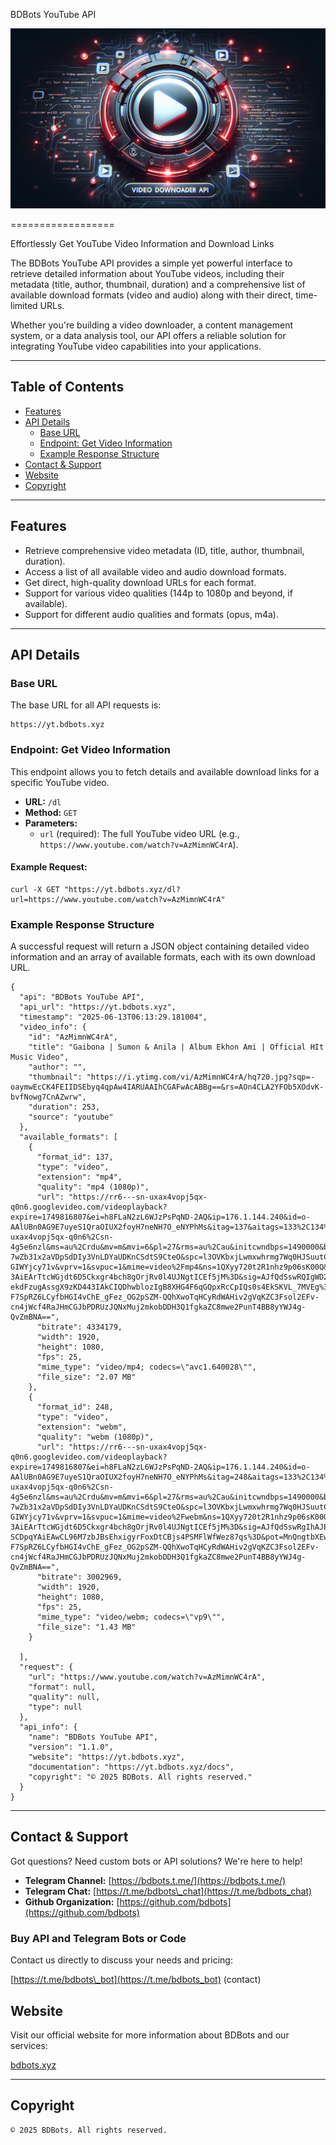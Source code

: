 BDBots YouTube API

![Alt text](https://raw.githubusercontent.com/BDBOTS/BDBOTS-YouTube-API/main/_aJLJOZKMPa5CRNZZ-iTc.png)

==================

Effortlessly Get YouTube Video Information and Download Links

The BDBots YouTube API provides a simple yet powerful interface to retrieve detailed information about YouTube videos, including their metadata (title, author, thumbnail, duration) and a comprehensive list of available download formats (video and audio) along with their direct, time-limited URLs.

Whether you're building a video downloader, a content management system, or a data analysis tool, our API offers a reliable solution for integrating YouTube video capabilities into your applications.

* * *

Table of Contents
-----------------

*   [Features](#features)
*   [API Details](#api-details)
    *   [Base URL](#base-url)
    *   [Endpoint: Get Video Information](#endpoint-get-video-information)
    *   [Example Response Structure](#example-response-structure)
*   [Contact & Support](#contact--support)
*   [Website](#website)
*   [Copyright](#copyright)

* * *

Features
--------

*   Retrieve comprehensive video metadata (ID, title, author, thumbnail, duration).
*   Access a list of all available video and audio download formats.
*   Get direct, high-quality download URLs for each format.
*   Support for various video qualities (144p to 1080p and beyond, if available).
*   Support for different audio qualities and formats (opus, m4a).

* * *

API Details
-----------

### Base URL

The base URL for all API requests is:

    https://yt.bdbots.xyz

### Endpoint: Get Video Information

This endpoint allows you to fetch details and available download links for a specific YouTube video.

*   **URL:** `/dl`
*   **Method:** `GET`
*   **Parameters:**
    *   `url` (required): The full YouTube video URL (e.g., `https://www.youtube.com/watch?v=AzMimnWC4rA`).

#### Example Request:

    curl -X GET "https://yt.bdbots.xyz/dl?url=https://www.youtube.com/watch?v=AzMimnWC4rA"

### Example Response Structure

A successful request will return a JSON object containing detailed video information and an array of available formats, each with its own download URL.

    {
      "api": "BDBots YouTube API",
      "api_url": "https://yt.bdbots.xyz",
      "timestamp": "2025-06-13T06:13:29.181004",
      "video_info": {
        "id": "AzMimnWC4rA",
        "title": "Gaibona | Sumon & Anila | Album Ekhon Ami | Official HIt Music Video",
        "author": "",
        "thumbnail": "https://i.ytimg.com/vi/AzMimnWC4rA/hq720.jpg?sqp=-oaymwEcCK4FEIIDSEbyq4qpAw4IARUAAIhCGAFwAcABBg==&rs=AOn4CLA2YFOb5XOdvK-bvfNowg7CnAZwrw",
        "duration": 253,
        "source": "youtube"
      },
      "available_formats": [
        {
          "format_id": 137,
          "type": "video",
          "extension": "mp4",
          "quality": "mp4 (1080p)",
          "url": "https://rr6---sn-uxax4vopj5qx-q0n6.googlevideo.com/videoplayback?expire=1749816807&ei=h8FLaN2zL6WJzPsPqND-2AQ&ip=176.1.144.240&id=o-AAlUBn0AG9E7uyeS1QraOIUX2foyH7neNH7O_eNYPhMs&itag=137&aitags=133%2C134%2C135%2C136%2C137%2C160%2C242%2C243%2C244%2C247%2C248%2C278%2C394%2C395%2C396%2C397%2C398%2C399&source=youtube&requiressl=yes&xpc=EgVo2aDSNQ%3D%3D&met=1749795207%2C&mh=qw&mm=31%2C29&mn=sn-uxax4vopj5qx-q0n6%2Csn-4g5e6nzl&ms=au%2Crdu&mv=m&mvi=6&pl=27&rms=au%2Cau&initcwndbps=1490000&bui=AY1jyLOVJIptEfLQ3X4FtLVcOxQf6uXBfm37XYF5j-7wZb31x2aVDpSdDIy3VnLDYaUDKnCSdtS9CteO&spc=l3OVKbxjLwmxwhrmg7Wq0HJSuutCr6oWF2XLpQGaw-GIWYjcy71v&vprv=1&svpuc=1&mime=video%2Fmp4&ns=1QXyy720t2R1nhz9p06sK00Q&rqh=1&gir=yes&clen=50574931&dur=253.360&lmt=1713842823365208&mt=1749794939&fvip=4&keepalive=yes&fexp=51331020&c=MWEB&sefc=1&txp=5532434&n=uzW6aIkQvM3Cgg&sparams=expire%2Cei%2Cip%2Cid%2Caitags%2Csource%2Crequiressl%2Cxpc%2Cbui%2Cspc%2Cvprv%2Csvpuc%2Cmime%2Cns%2Crqh%2Cgir%2Cclen%2Cdur%2Clmt&lsparams=met%2Cmh%2Cmm%2Cmn%2Cms%2Cmv%2Cmvi%2Cpl%2Crms%2Cinitcwndbps&lsig=APaTxxMwRgIhANGLwYV6e4Vi8zF7tVCTDdXCvmLRJoBpAcbYVNN0r3-3AiEArTtcWGjdt6D5Ckxgr4bch8gOrjRv0l4UJNgtICEf5jM%3D&sig=AJfQdSswRQIgWD2CpZ601JKIdR1_w0Jk-ekdFzugAssgX9zKD443IAkCIQDhwblozIgB8XHG4F6qGQpxRcCpIQs0s4EkSKVL_7MVEg%3D%3D&pot=MnQngtbXEwKkvCe-F7SpRZ6LCyfbHGI4vChE_gFez_OG2pSZM-QQhXwoTqHCyRdWAHiv2gVqKZC3Fsol2EFv-cn4jWcf4RaJHmCGJbPDRUzJQNxMuj2mkobDDH3Q1fgkaZC8mwe2PunT4BB8yYWJ4g-QvZmBNA==",
          "bitrate": 4334179,
          "width": 1920,
          "height": 1080,
          "fps": 25,
          "mime_type": "video/mp4; codecs=\"avc1.640028\"",
          "file_size": "2.07 MB"
        },
        {
          "format_id": 248,
          "type": "video",
          "extension": "webm",
          "quality": "webm (1080p)",
          "url": "https://rr6---sn-uxax4vopj5qx-q0n6.googlevideo.com/videoplayback?expire=1749816807&ei=h8FLaN2zL6WJzPsPqND-2AQ&ip=176.1.144.240&id=o-AAlUBn0AG9E7uyeS1QraOIUX2foyH7neNH7O_eNYPhMs&itag=248&aitags=133%2C134%2C135%2C136%2C137%2C160%2C242%2C243%2C244%2C247%2C248%2C278%2C394%2C395%2C396%2C397%2C398%2C399&source=youtube&requiressl=yes&xpc=EgVo2aDSNQ%3D%3D&met=1749795207%2C&mh=qw&mm=31%2C29&mn=sn-uxax4vopj5qx-q0n6%2Csn-4g5e6nzl&ms=au%2Crdu&mv=m&mvi=6&pl=27&rms=au%2Cau&initcwndbps=1490000&bui=AY1jyLOVJIptEfLQ3X4FtLVcOxQf6uXBfm37XYF5j-7wZb31x2aVDpSdDIy3VnLDYaUDKnCSdtS9CteO&spc=l3OVKbxjLwmxwhrmg7Wq0HJSuutCr6oWF2XLpQGaw-GIWYjcy71v&vprv=1&svpuc=1&mime=video%2Fwebm&ns=1QXyy720t2R1nhz9p06sK00Q&rqh=1&gir=yes&clen=31355027&dur=253.360&lmt=1713843134703834&mt=1749794939&fvip=4&keepalive=yes&fexp=51331020&c=MWEB&sefc=1&txp=5537434&n=uzW6aIkQvM3Cgg&sparams=expire%2Cei%2Cip%2Cid%2Caitags%2Csource%2Crequiressl%2Cxpc%2Cbui%2Cspc%2Cvprv%2Csvpuc%2Cmime%2Cns%2Crqh%2Cgir%2Cclen%2Cdur%2Clmt&lsparams=met%2Cmh%2Cmm%2Cmn%2Cms%2Cmv%2Cmvi%2Cpl%2Crms%2Cinitcwndbps&lsig=APaTxxMwRgIhANGLwYV6e4Vi8zF7tVCTDdXCvmLRJoBpAcbYVNN0r3-3AiEArTtcWGjdt6D5Ckxgr4bch8gOrjRv0l4UJNgtICEf5jM%3D&sig=AJfQdSswRgIhAJESCdADDGSsi0l9QtSZzG5uiHTeQlGc4IcpJ-SCDpqYAiEAwCL96M7zbJBsEhxigyrFoxDtCBjs4PSMFlWfWez87qs%3D&pot=MnQngtbXEwKkvCe-F7SpRZ6LCyfbHGI4vChE_gFez_OG2pSZM-QQhXwoTqHCyRdWAHiv2gVqKZC3Fsol2EFv-cn4jWcf4RaJHmCGJbPDRUzJQNxMuj2mkobDDH3Q1fgkaZC8mwe2PunT4BB8yYWJ4g-QvZmBNA==",
          "bitrate": 3002969,
          "width": 1920,
          "height": 1080,
          "fps": 25,
          "mime_type": "video/webm; codecs=\"vp9\"",
          "file_size": "1.43 MB"
        }
        
      ],
      "request": {
        "url": "https://www.youtube.com/watch?v=AzMimnWC4rA",
        "format": null,
        "quality": null,
        "type": null
      },
      "api_info": {
        "name": "BDBots YouTube API",
        "version": "1.1.0",
        "website": "https://yt.bdbots.xyz",
        "documentation": "https://yt.bdbots.xyz/docs",
        "copyright": "© 2025 BDBots. All rights reserved."
      }
    }

* * *

Contact & Support
-----------------

Got questions? Need custom bots or API solutions? We're here to help!

*   **Telegram Channel:** [https://bdbots.t.me/](https://bdbots.t.me/)
*   **Telegram Chat:** [https://t.me/bdbots\_chat](https://t.me/bdbots_chat)
*   **Github Organization:** [https://github.com/bdbots](https://github.com/bdbots)

### Buy API and Telegram Bots or Code

Contact us directly to discuss your needs and pricing:

[https://t.me/bdbots\_bot](https://t.me/bdbots_bot) (contact)

Website
-------

Visit our official website for more information about BDBots and our services:

[bdbots.xyz](https://bdbots.xyz)

* * *

Copyright
---------

    © 2025 BDBots. All rights reserved.
